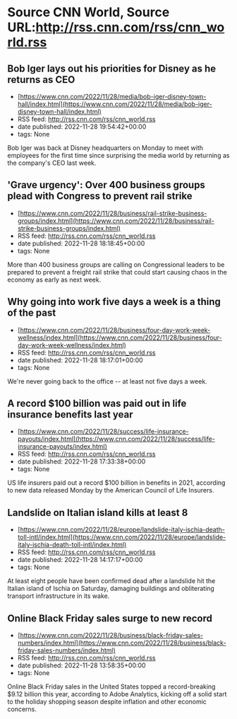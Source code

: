# Source CNN World, Source URL:http://rss.cnn.com/rss/cnn_world.rss

## Bob Iger lays out his priorities for Disney as he returns as CEO
 - [https://www.cnn.com/2022/11/28/media/bob-iger-disney-town-hall/index.html](https://www.cnn.com/2022/11/28/media/bob-iger-disney-town-hall/index.html)
 - RSS feed: http://rss.cnn.com/rss/cnn_world.rss
 - date published: 2022-11-28 19:54:42+00:00
 - tags: None

Bob Iger was back at Disney headquarters on Monday to meet with employees for the first time since surprising the media world by returning as the company's CEO last week.

## 'Grave urgency': Over 400 business groups plead with Congress to prevent rail strike
 - [https://www.cnn.com/2022/11/28/business/rail-strike-business-groups/index.html](https://www.cnn.com/2022/11/28/business/rail-strike-business-groups/index.html)
 - RSS feed: http://rss.cnn.com/rss/cnn_world.rss
 - date published: 2022-11-28 18:18:45+00:00
 - tags: None

More than 400 business groups are calling on Congressional leaders to be prepared to prevent a freight rail strike that could start causing chaos in the economy as early as next week.

## Why going into work five days a week is a thing of the past
 - [https://www.cnn.com/2022/11/28/business/four-day-work-week-wellness/index.html](https://www.cnn.com/2022/11/28/business/four-day-work-week-wellness/index.html)
 - RSS feed: http://rss.cnn.com/rss/cnn_world.rss
 - date published: 2022-11-28 18:17:01+00:00
 - tags: None

We're never going back to the office -- at least not five days a week.

## A record $100 billion was paid out in life insurance benefits last year
 - [https://www.cnn.com/2022/11/28/success/life-insurance-payouts/index.html](https://www.cnn.com/2022/11/28/success/life-insurance-payouts/index.html)
 - RSS feed: http://rss.cnn.com/rss/cnn_world.rss
 - date published: 2022-11-28 17:33:38+00:00
 - tags: None

US life insurers paid out a record $100 billion in benefits in 2021, according to new data released Monday by the American Council of Life Insurers.

## Landslide on Italian island kills at least 8
 - [https://www.cnn.com/2022/11/28/europe/landslide-italy-ischia-death-toll-intl/index.html](https://www.cnn.com/2022/11/28/europe/landslide-italy-ischia-death-toll-intl/index.html)
 - RSS feed: http://rss.cnn.com/rss/cnn_world.rss
 - date published: 2022-11-28 14:17:17+00:00
 - tags: None

At least eight people have been confirmed dead after a landslide hit the Italian island of Ischia on Saturday, damaging buildings and obliterating transport infrastructure in its wake.

## Online Black Friday sales surge to new record
 - [https://www.cnn.com/2022/11/28/business/black-friday-sales-numbers/index.html](https://www.cnn.com/2022/11/28/business/black-friday-sales-numbers/index.html)
 - RSS feed: http://rss.cnn.com/rss/cnn_world.rss
 - date published: 2022-11-28 13:58:35+00:00
 - tags: None

Online Black Friday sales in the United States topped a record-breaking $9.12 billion this year, according to Adobe Analytics, kicking off a solid start to the holiday shopping season despite inflation and other economic concerns.
